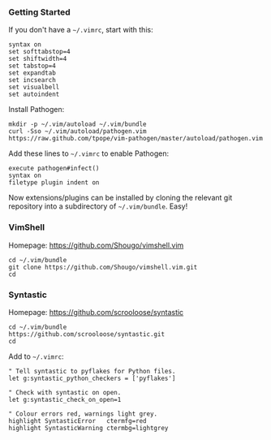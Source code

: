 ### Getting Started

If you don't have a ```~/.vimrc```, start with this:

    syntax on
    set softtabstop=4
    set shiftwidth=4
    set tabstop=4
    set expandtab
    set incsearch
    set visualbell
    set autoindent

Install Pathogen:

    mkdir -p ~/.vim/autoload ~/.vim/bundle
    curl -Sso ~/.vim/autoload/pathogen.vim https://raw.github.com/tpope/vim-pathogen/master/autoload/pathogen.vim

Add these lines to ```~/.vimrc``` to enable Pathogen:

    execute pathogen#infect()
    syntax on
    filetype plugin indent on

Now extensions/plugins can be installed by cloning the relevant git repository into a subdirectory of ```~/.vim/bundle```. Easy!

### VimShell

Homepage: https://github.com/Shougo/vimshell.vim

    cd ~/.vim/bundle
    git clone https://github.com/Shougo/vimshell.vim.git
    cd

### Syntastic

Homepage: https://github.com/scrooloose/syntastic

    cd ~/.vim/bundle
    https://github.com/scrooloose/syntastic.git
    cd

Add to ```~/.vimrc```:

    " Tell syntastic to pyflakes for Python files.
    let g:syntastic_python_checkers = ['pyflakes']

    " Check with syntastic on open.
    let g:syntastic_check_on_open=1

    " Colour errors red, warnings light grey.
    highlight SyntasticError   ctermfg=red
    highlight SyntasticWarning ctermbg=lightgrey

